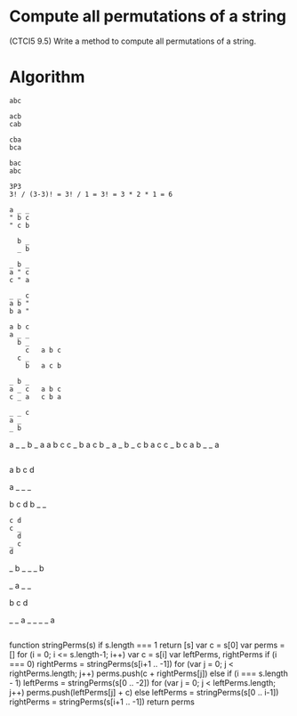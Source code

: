 # Compute all permutations of a string

(CTCI5 9.5) Write a method to compute all permutations of a string.

# Algorithm

```
abc

acb
cab

cba
bca

bac
abc

3P3
3! / (3-3)! = 3! / 1 = 3! = 3 * 2 * 1 = 6
```

```
a _ _
" b c
" c b

  b _
  _ b

_ b _
a " c
c " a

_ _ c
a b "
b a "
```

```
a b c
a _ _
  b _
    c   a b c
  c _
    b   a c b

_ b _
a _ c   a b c
c _ a   c b a

_ _ c
a _
_ b
```
a _ _
  b _
    a   a b c
  c _
    b   a c b
_ a _
b   _
    c   b a c
c   _
    b   c a b
_ _ a
```

```
a b c d

a _ _ _

  b c d
  b _ _

    c d
    c _
      d
    _ c
    d

  _ b _
  _ _ b

_ a _ _

b   c d

_ _ a _
_ _ _ a

```

```
function stringPerms(s)
    if s.length === 1
        return [s]
    var c = s[0]
    var perms = []
    for (i = 0; i <= s.length-1; i++)
        var c = s[i]
        var leftPerms, rightPerms
        if (i === 0)
            rightPerms = stringPerms(s[i+1 .. -1])
            for (var j = 0; j < rightPerms.length; j++)
                perms.push(c + rightPerms[j])
        else if (i === s.length - 1)
            leftPerms = stringPerms(s[0 .. -2])
            for (var j = 0; j < leftPerms.length; j++)
                perms.push(leftPerms[j] + c)
        else
            leftPerms = stringPerms(s[0 .. i-1])
            rightPerms = stringPerms(s[i+1 .. -1])
    return perms
```



